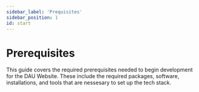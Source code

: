 ```yaml
---
sidebar_label: 'Prequisites'
sidebar_position: 1
id: start
---
```

# Prerequisites
This guide covers the required prerequisites needed to begin development for the DAU Website. These include the required packages, software, installations, and tools that are nessesary to set up the tech stack.
#